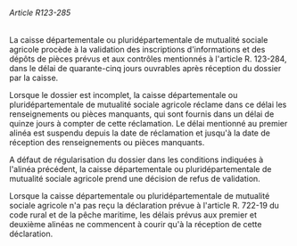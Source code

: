 ###### Article R123-285

La caisse départementale ou pluridépartementale de mutualité sociale agricole procède à la validation des inscriptions d'informations et des dépôts de pièces prévus et aux contrôles mentionnés à l'article R. 123-284, dans le délai de quarante-cinq jours ouvrables après réception du dossier par la caisse.

Lorsque le dossier est incomplet, la caisse départementale ou pluridépartementale de mutualité sociale agricole réclame dans ce délai les renseignements ou pièces manquants, qui sont fournis dans un délai de quinze jours à compter de cette réclamation. Le délai mentionné au premier alinéa est suspendu depuis la date de réclamation et jusqu'à la date de réception des renseignements ou pièces manquants.

A défaut de régularisation du dossier dans les conditions indiquées à l'alinéa précédent, la caisse départementale ou pluridépartementale de mutualité sociale agricole prend une décision de refus de validation.

Lorsque la caisse départementale ou pluridépartementale de mutualité sociale agricole n'a pas reçu la déclaration prévue à l'article R. 722-19 du code rural et de la pêche maritime, les délais prévus aux premier et deuxième alinéas ne commencent à courir qu'à la réception de cette déclaration.

